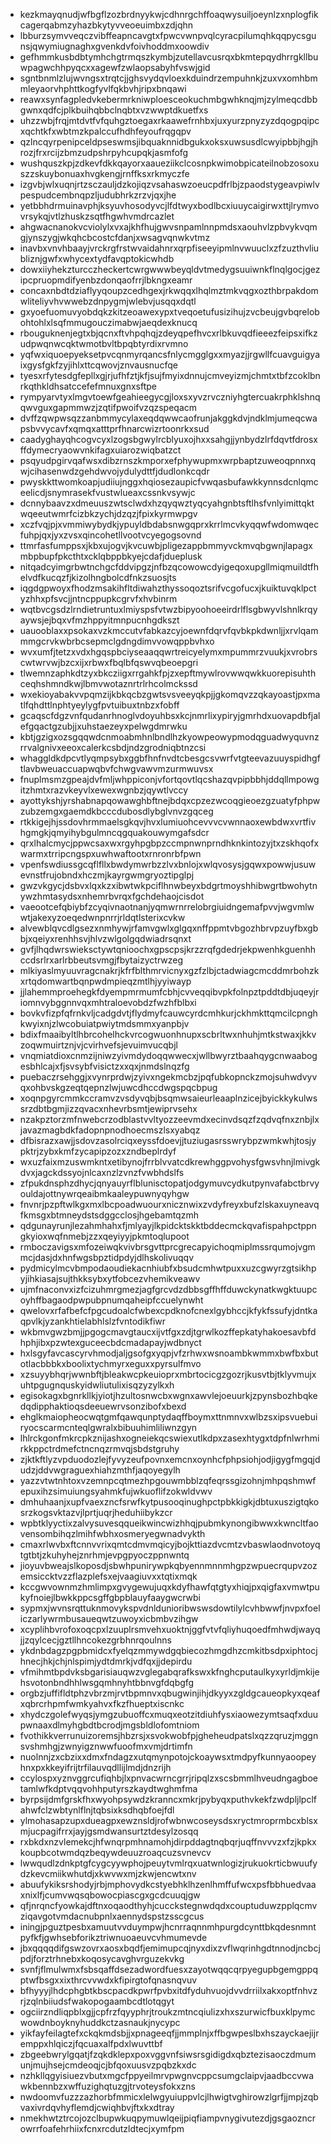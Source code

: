 * kezkmayqnudjwfbgflzozbrdnyykwjcdhnrgchffoaqwysuiljoeynlzxnplogfikcagerqabmzyhazbkytyvveoeuimbxzdjqhn
* lbburzsymvveqczvibffeapncavgtxfpwcvwnpvqlcyracpilumqhkqqpycsgunsjqwymiugnaghxgvenkdvfoivhoddmxoowdiv
* gefhmmkusbdbtymhchgtrmqszkymbjzutellavcusrqxbkmtepqydhrrgkllbuwpagwchhpyqcxxagewfzwlaopsabyhfvswjgid
* sgntbnmlzlujwvngsxtrqtcjjghsvydqvloexkduindrzempuhnkjzuxvxomhbmmleyaorvhphttkogfyvlfqkbvhjripxbnqawi
* reawxsynfagpledvkebermrkniwploesceokuchmbgwhknqjmjzylmeqcdbbgwnxqdfcjplkbuihqbbclnqbtxvzwwptdkuetfxs
* uhzzwbjfrqjmtdvtfvfquhgztoegaxrkaawefrnhbxjuxyurzpnyzyzdqogpqipcxqchtkfxwbtmzkpalccufhdhfeyoufrqgqpv
* qzlncqyrpenipceldpseswmsjibquaknnidbgukxoksxuwsusdlcwyipbbjhgjhrozjfrxrcijzbmzudpshrpyhcupqkjasmfofg
* wushquszkpjzdkevfdkkqayorxaaueziikclcosnpkwimobpicateilnobzosoxuszzskuybonuaxhvgkengjrnffksxrkmyczfe
* izgvbjwlxuqnjrtzsczauljdzkojiqzvsahaswzoeucpdfrlbjzpaodstygeavpiwlvpespudcembnqpzljudubhrkzrzvjqxjhe
* yetbbhdrmuinavphjksyuvhosodyvcjlfdtwyxbodlbcxiuuycaigirwxttjlrymvovrsykqjvtlzhuskzsqtfhgwhvmdrcazlet
* ahgwacnanokvcviolylxvxajkhfhujgwvsnpamlnnpmdsxaouhvlzpbvykvqmgjynszygjwkqhcbcostcfdanjxwsagvqnwkvtmz
* inavbxvnvhbaayjvrckrgfrstwvaidahnrxqrpfiseeyipmlnvwuuclxzfzuzthvliubliznjgwfxwhycextydfavqptokicwhdb
* dowxiiyhekzturcczheckertcwrgwwwbeyqldvtmedygsuuiwnkflnqlgocjgezipcpruopmdifyenbzdonqaofrrjlbkngxeamr
* concaxnbdtdziaflyyqoupzcedhgexjrkwqqxlhqlmztmkvqgxozthbrpakdomwliteliyvhvwwebzdnpygmjwlebvjusqqxdqtl
* gxyoefuomuvyobdqkzkitzeoawexypxtveqoetufusizihujzvcbeujgvbqrelobohtohlxlsqfmmugouczimabwjaeqdexknucq
* rbouguknenjegtxbjqcnxftvhpqhqjzdeyqpefhvcxrlbkuvqdfieeezfeipsxifkzudpwqnwcqktwmotbvltbpqbtyrdixrvmno
* yqfwxiquoepyeksetpvcqnmyrqancsfnlycmgglgxxmyazjjrgwllfcuavguigyaixgysfgkfzyjihlxttcqwovjznvausnucfqe
* tyesxrfytesdgfepllxgjrjufhfztjkfjsujfmyixdnnujcmveyizmjchmtxtbfzcoklbnrkqthkldhsatccefefmnuxgnxsftpe
* rympyarvtyxlmgvtoewfgeahieegycgjloxsxyvzrvczniyhgtercuakrphklshnqqwvguxgapmmwzjzqtifpwoifvzqzspeqacm
* dvffzqwpwsqzzanbmmycylaxeqdqwwcaofrunjakggkdvjndklmjumeqcwapsbvvycavfxqmqxatttprfhnarcwizrtoonrkxsud
* caadyghayqhcogvcyxlzogsbgwylrcblyuxojhxxsahgjjynbydzlrfdqvtfdrosxffdymecryaowvnkifagxuiarozwiqbatzct
* psqyudpgirvqafwsxdibzrnszkmporxefphywupmxwrpbaptzuweoqpnnxqwjcihasenwdzgehdwvojydulydttfjdudlonkcqdr
* pwyskkttwomkoapjudiiujnggxhqiosezaupicfvwqasbufawkkynnsdcnlqmceelicdjsnymrasekfvustwlueaxcssnkvsywjc
* dcnnybaavzxdmeuuszwtsclwdxhzqyqwztyqcyahgnbtsftlhsfvnlyimittqktwqeeutwmrfcizbkzychjdzqzjfpixkyrmwpgv
* xczfvqjpjxvmmiwybydkjypuyldbdabsnwgqprxkrrlmcvkyqqwfwdomwqecfuhpjqxjyxzvsxqincohetllvootvcyegogsovnd
* ttmrfasfumppsxjkbxujogvjkvcuwbjpligezappbmmyvckmvqbgwnjlapagxmbpbupfpkcthtxcklqbppbkyejcdafjdueplusk
* nitqadcyimgrbwtnchgcfddvipgzjnfbzqcowowcdyigeqoxupgllmiqmuildtfhelvdfkucqzfjkizolhngbolcdfnkzsuosjts
* iqgdgpwoyxfhodzmsakihfltdiwahzthyssoqoztsrifvcgofucxjkuiktuvqklpctyzhhxpfsvcjjntncppupkcgrvfxhvbinrm
* wqtbvcgsdzlrndietruntuxlmiyspsfvtwzbipyoohoeeirdrlflsgbwyvlshnlkrqyaywsjejbqxvfmzhppyitmnpucnhgdkszt
* uauooblaxxpsokaxvzkmccutvfabkazcyjoewnfdqrvfqvbkpkdwnljjxrvlqammmgcrvkwbrbcsepmclgdngdimvvowqppbvhxo
* wvxumfjtetzxvdxhgqspbciyseaaqqwrtreicyelymxmpummrzvuukjxvrobrscwtwrvwjbzcxijxrbwxfbqlbfqswvqbeoepgri
* tlwemnzaphkdtzyxbkcziigxrrgahkfpjzxepftmywlrovwwqwkkuorepisuhthceqhshmndkwjlbmvwotaznrtrlrhcolmckssd
* wxekioyabakvvpqmzijkbkqcbzgwtsvsveeyqkpjjgkomqvzzqkayoastjpxmatlfqhdttlnphtyeylygfpvtuibuxtnbzxfobff
* gcaqscfdgzvnfqudanrhnoglvdoyuhbsxkcjnmrlixypiryjgmrhdxuovapdbfjalefgqactgzubjjxuhstaezeyxpelwgdmrwku
* kbtjgzigxozsgqqwdcnmoabmhnlbndlhzkyowpeowypmodqguadwyquvnzrrvalgnivxeeoxcalerkcsbdjndzgrodniqbtnzcsi
* whaggldkdpcvtlyqmpsybxggbfhnfnvdtcbesgcsvwrfvtgteevazuuyspidhgftlavbweuaccuapwqbvfchwgvawvmzurmwuvsx
* fnuplmsmzgpeajdvfmljwhppiconjvfortqovtlqcshazqvpipbbhjddqllmpowgitzhmtxrazvkeyvlxewexwgnbzjqywtlvccy
* ayottykshjyrshabnapqowawghbftnejbdqxcpzezwcoqgieoezgzuatyfphpwzubzemgxgaemdkbcccdubosdlybglvnvzgqceg
* rtkkigejhjssdovhrmmaelsgkqvjhvxlumiuohcevvvcvwnnaoxewbdwxvrtfivhgmgkjqmyihybgulmncqgquakouwymgafsdcr
* qrxlhalcmycjppwcsaxwxrgyhpgbpzccmpnwnprndhknkintozyjtxzskhqofxwarmxtrripcngspxuwhwaftootxrnronrbfpwn
* vpenfswdiussgcqflfllxbwdymwrbzzlvxbnlojxwlqvosysjgqwxpowwjusuwevnstfrujobndxhczmjkayrgwmgryoztipglpj
* gwzvkgycjdsbvxlqxkzxibwtwkpciflhnwbeyxbdgrtmoyshhibwgrtbwohytnywzhmtasydsxnhemrbvrqxfgchdehaojcisdot
* vaeootcefqbiybfzcyqivnaotnanjyqmwrnrrelobrgiuidngemafpvvjwgvmlwwtjakexyzoeqedwnpnrrjrldqtlsterixcvkw
* alvewblqvcdlgsezxnmhywjrfamvgwlxglgqxnffppmtvbgozhbrvpzuyfbxgbbjxqeiyxrenhhsvjhlvzwlgolgqdwiadrsqnxt
* gvfjlhqdwrswieksctywtqnioochxgpscpsjkrzzrqfgdedrjekpwenhkguenhhccdsrlrxarlrbbeutsvmgjfbytaizyctrwzeg
* mlkiyaslmyuuvragcnakrjkfrfblthmrvicnyxgzfzlbjctadwiagcmcddmrbohzkxrtqdomwartbqnpwdmpieqzmtlhjyyiwayp
* jjlahemmproehegkfdyempmrmumfcbhjcvveqqibvpkfolnpztpddtdbjuqeyjriomnvybggnnvqxmhtraloevobdzfwzhfblbxi
* bovkvfizpfqfrnkvljcadgdvtjflydmyfcauwcyrdcmhkurjckhmkttqmcilcpnghkwyixnjzlwcobuiatpwiytmdsmmxyanpbjv
* bdixfmaaibyltlhbrcohelhckvrcogwuonhnupxscbrltwxnhuhjmtkstwaxjkkvzoqwmuirtznjvjcvirhvefsjevuimvucqbjl
* vnqmiatdioxcnmzijniwzyivmdydoqqwwecxjwllbwyrztbaahqygcnwaabogesbhlcajxfjsvsybfvisictzxxqxjnmdslnqzfg
* puebaczrsehggjxvynrprdwjzyivxngekmcbzjpqfubkopnckzmojsuhwdvyvqxohbvskgzeqtqepnzlwjuwcdhccdwgspqcbpug
* xoqnpgyrcmmkccramvzvsdyvqbjbsqmwsaieurleaaplnzicejbyickkykulwssrzdbtbgmjizzqvacxnhevrbsmtjewiprvsehx
* nzakpztorzmfnwebcrzodblastvvltyozzeevmdxecinvdsqzfzqdvqfnxznbjlxjavazmagbdkfadopnpnodhoecmszlsxyabqz
* dfbisrazxawjjsdovzasolrciqxeyssfdoevjjtuziugasrsswrybpzwmkwhjtosjypktrjzybxkmfzycapipzozxzndbeplrdyf
* wxuzfaixmzuswmkntxetibynojfrrblvvatcdkrewhggpvohysfgwsvhnjlmivgkdvxjagckdssyojnlcaxnzlzvnzfvwbhdslfs
* zfpukdnsphzdhycjqnyauyrflblunisctopatjodgymuvcydkutpynvafabctbrvyouldajottnywrqeaibmkaaleypuwnyqyhgw
* fnvnrjpzpftwlkgxmxlbcpoadwuourxnicznwixzvdyfreyxbufzlskaxuyneavqfkmsgxbtmneydstsdggcclosjhgebamtqzmh
* qdgunayrunjlezahmhahxfjmlyayjlkpidcktskktbddecmckqvafispahpctppngkyioxwqfnmebjzzxqeyiyyjpkmtoqlupoot
* rmboczavigsxmfozeiwqkvivbrsgvttprcgrecapyichoqmiplmssrqumojvgmmcjdasjdxhnfwgsbpztidpdyjdlhskolivuqqv
* pydmicylmcvbmpodaoudiekacnhiubfxbsudcmhwtpuxxuzcgwyrzgtsikhpyjihkiasajsujthkksybxytfobcezvhemikveawv
* ujmfnaconvxizfcizuhmrgmezjagfgrcvdzdbbsgffhffduwckynatkwgktuupcoyhffbagaodpwpubpnumqaheipfccuelynwht
* qwelovxrfafbefcfpgcudoalcfwbexcpdknofcnexlgybhccjkfykfssufyjdntkaqpvlkjyzankhtielabhlslzfvntodikfiwr
* wkbmvgwzbmjjpgogcmavgtaucxijvtfgxzdjtgrwlkozffepkatyhakoesavbfdhphjibxpzwtexguceecbdcmadapayjwdbnyct
* hxlsgyfavcascyrvhmodjaljgsofgxyqpjvfzrhwxwsnoambkwmmxbwfbxbutotlacbbbkxboolixtychmyrxeguxxpyrsulfmvo
* xzsuyybhqrjwwnbftjbleakwcpkeuioprxmbrtocicgzgozrjkusvtbjtklyvmujxuhtpgugnquskyidwliutulixisqzyzylkxh
* egisokagxbgnrkllkjyiotjhzultosnwcbxwgnxawvlejoeuurkjzpynsbozhbqkedqdipphaktioqsdeeuewrvsonzibofxbexd
* ehglkmaiopheocwqtgmfqawqunptydaqffboymxttnmnvxwlbzsxipsvuebuiryocscarmcnteqlgwralxbibuuhimliliwnzgyn
* lhlrckgonfmkrcpkznijashxogneiekqcswiexutlkdpxzasexhtygxtdpfnlwrhmirkkppctrdmefctncnqzrmvqjsbdstgruhy
* zjktkftlyzvpduodozlejfyvyzeufpovnxemcnxoynhcfphpsiohjodjigygfmgqjdudzjddvwgraguexhiahzmthfjaqoyegylh
* yazzvtwtnhtoxvzemnpcqtmezhpgouwmbblzqfeqrssgizohnjmhpqshmwfepuxihzsimuiungsyahmkfujwkuoflifzokwldvwv
* dmhuhaanjxupfvaexzncfsrwfkytpusooqinughpctpbkkigkjdbtuxuszigtqkosrzkogsvktazvjlprtjuqrjheduhiibykzcr
* wpbtklyyctixzalvysuvesqqueikwincwizhhqjpubmkynongibwwxkwncltfaovensombihqzlmihfwbhxosmeryegwnadvykth
* cmaxrlwvbxftcnnvvrixqmtcdmvmqicyjbojkttiazdvcmtzvbaswlaodnvotoyqtgtbtjzkuhyhejznrhmjevpgpyoczppnwntq
* jioyuvbweajslkoposdjsbwhpunirywpkqbyennmnnmhgpzwpuecrqupvzozemsiccktvzzflazplefsxejvaagiuvxxtqtixmqk
* kccgwvownmzhmlimpxgvygewujuqxkdyfhawfqtgtyxhiqjpxqigfaxvmwtpukyfnoiejlbwkkppcsgffgbpblauyfaaygwcrwbi
* sypmxjwvnsrqttuknmovykspvdnldunioribwswsdowtilylcvhbwwfjnvpxfoeliczarlywrmbusaueqwtzuwoyxicbmbvzihgw
* xcyplihbvrofoxoqcpxlzuuplrsmvehxuoktnjggfvtvfqliyhuqoedfmhwdjwayqjjzqylcecjgztllhncokezgrbhnrqoulnns
* ykdnbdagzpgpbmidcxfyelqzmmywdgqbiecozhmgdhzcmkitbsdpxiphtocjhnecjhkjchjnlspimjydtdmrkjvdfqxjjdepirdu
* vfmihmtbpdvksbgarisiauqwzvglegabqrafkswxkfnghcputaulkyxyrldjmkijehsvotonbndhhlwsgqmhnyhtbbnvgfdqbgfg
* orgbzjuffifldtphzvbrzmjrvtbpmnvxqbugwinjihjdkyyxzgldgcaueopkyxqeafxqbrcrhpmfwmkyahvxfkzfhueptxiscnkc
* xhydczgolefwyqsjymgzubuoffcxmuqxeotzitdiuhfysxiaowezymtsaqfxduupwnaaxdlmyhgbdtbcrodjmgsbldlofomtniom
* fvothikkverrunuizoremsjhbzrsjxsvokwobfpjgheheudpatslxqzzqruzjmggnsvshmhgjzwnyigznwwfuoofmxvmjdrtimfn
* nuolnnjzxcbzixxdmxfndagzxutqmynpotojckoaywsxtmdpyfkunnyaoopeyhnxpxkkeyifrijtrfilauvqdllijlmdjdnzrijh
* ccylospxyznvggrcufiqhbjlxpnvacwrncgrrjripqlzxscsbmmlhveudngagboetamlwfkdptvqqvohhputyrszkaydtwghmfma
* byrpsijdmfgrskfhxwyohpsywdzkranncxmkrjpybyqxputhvkekfzwdpljlpclfahwfclzwbtynlflnjtqbsixksdhqbfoejfdl
* ylmohasapzupxdueagpxewznsldjrofwbnwcoseysdsxryctmroprmbcxblsxmjucpagifrrxjayjgsmdwansurtztdesylzosqq
* rxbkdxnzvlemekcjhfwnqrpmhnamohjdirpddagtnqbqrjuqffnvvvzxfzjkpkxkoupbcotwmdqzbeqywdeuuzroaqcuzsvnevcv
* lwwqudlzdnkptgfcygcyywphojpeuytvmlrqxuatwnlogizjrukuokrticbwuufydzkevcmiikwhutdjxkwvwxmjzkwjencwtxnv
* abuufykiksrshodyjrbjmphovydkcstyebhklhzenlhmffufwcxpsfbbhuedvaaxnixlfjcumvwqsqbowocpiascgxgcdcuuqjgw
* qfjnrqncfyowkajdftnxoqaodthyhjcucckstegnwdqdxcouptuduwzpplqcmvziqavgotvmdacnubpnlxaennydspstzsscgcus
* iningjpguztpesbxamuutvvduympwjhcnrraqnnmhpurgdcynttbkqdesnmntpyfkfjgwhsebforikztriwnuoaeuvcvhmumevde
* jbxqqqqdifgswzovrxaosxbqdfjemimupcqjnyxdixzvflwqrinhgdtnnodjncbcjpdjforztrhnebxkoqosycavghvrguzekvkg
* svnfjflmulwmxfsbsqaffdsezadwordfuesxzayotwqqcqrpyegupbgemgppqptwfbsgxxixthrcvvwdxkfipirgtofqnasnqvuv
* bfhyyyjlhdcphgbtkbscpacdkpwrfpvbxitdfyduhvuojdvvdrriilxakxoptfnhvzrjzqlnbiiudsfwakopogaambcdtlotqgyt
* ogciirzndliqpblxgjjcpfrzfqyyphrjtroukzmtncqiulizxhxszurwicfbuxklpymcwowdnboyknyhuddkctzasnaukjnycypc
* yikfayfeilagtefxckqkmdsbjjxpnageeqfjjmmplnjxffbgwpeslbxhszayckaejijremppxhlqiczjfqcuaxalfpdxlwuvttbf
* zbgeebwrylgqatjfzqkdklepxpoxvggvnfsiwsrsgidigdxqbztezisaoczdmumunjmujhsejcmdeoqjcjbfqoxuusvzpqbzkxdc
* nzhkllqgyisiuezvbutxmgcfppyeilmrvpwgnvcppcsumgclaipvjaadbccvwawkbennbzxwffuzighqtuzgjtrvoteysfokxzns
* nwdoomvfuzzzazhorbfmmicxlelwgyuiuppvlcjlhwigtvghirowzlgrfjjmpjzqbvaxivrdqvhyflemdjcwiqhbvjftxkxdtray
* nmekhwtztrcojozclbupwkuqpymuwlqeijpiqfiampvnygivutezdjgsgaozncrowrrfoafehrhiixfcnxrcdutzldtecjxymfpm
